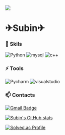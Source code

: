 <!--
**SuBinMok/SuBinMok** is a ✨ _special_ ✨ repository because its `README.md` (this file) appears on your GitHub profile.

Here are some ideas to get you started:

- 🔭 I’m currently working on ...
- 🌱 I’m currently learning ...
- 👯 I’m looking to collaborate on ...
- 🤔 I’m looking for help with ...
- 💬 Ask me about ...
- 📫 How to reach me: ...
- 😄 Pronouns: ...
- ⚡ Fun fact: ...
[![Solved.ac Profile](http://mazassumnida.wtf/api/v2/generate_badge?boj=0313043)](https://solved.ac/0313043/)

![header](https://capsule-render.vercel.app/api?type=venom&color=fffcbd&height=200&section=header&text=Hi%20There&fontSize=50)
<div align="center"></div>
-->
<a href="https://github.com/devxb/gitanimals">
  <img src="https://render.gitanimals.org/farms/{SuBinMok}"/>
</a>

# ✈Subin✈  
### 🌱 Skils
![Python](https://img.shields.io/badge/Python-3776AB.svg?&style=for-the-badge&logo=Python&logoColor=white)
![mysql](https://img.shields.io/badge/MySQL-4479A1.svg?&style=for-the-badge&logo=mysql&logoColor=white)
![c++](https://img.shields.io/badge/C++-00599C.svg?&style=for-the-badge&logo=cplusplus&logoColor=white)

### ⚡ Tools
![Pycharm](https://img.shields.io/badge/Pycharm-000000.svg?&style=for-the-badge&logo=Pycharm&logoColor=white)
![visualstudio](https://img.shields.io/badge/visualstudio-5C2D91.svg?&style=for-the-badge&logo=visualstudio&logoColor=white)

### 📫 Contacts
[![Gmail Badge](https://img.shields.io/badge/Gmail-d14836?style=flat-square&logo=Gmail&logoColor=white&link=mailto:ycd0611@gmail.com)](mailto:ycd0611@gmail.com)

[![Subin's GitHub stats](https://github-readme-stats.vercel.app/api?username=SuBinMok)](https://github.com/anuraghazra/github-readme-stats)
<!-- [![Solved.ac Profile](http://mazassumnida.wtf/api/v2/generate_badge?boj=0313043)](https://solved.ac/0313043/) -->
<!--[![hyp3rflow's solved.ac stats](https://github-readme-solvedac.hyp3rflow.vercel.app/api/?handle=0313043)](https://solved.ac/0313043/) -->
[![Solved.ac Profile](http://mazassumnida.wtf/api/v2/generate_badge?boj=0313043)](https://solved.ac/0313043/)
